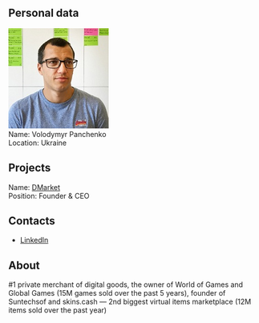 ## Personal data
![volodymyr panchenko photo](photo/volodymyr_panchenko.jpg)  
Name: Volodymyr Panchenko  
Location: Ukraine
## Projects 
Name: [DMarket](../projects/dmarket.md)  
Position: Founder & CEO
## Contacts
* [LinkedIn](https://www.linkedin.com/in/volodymyr-panchenko-a8b906146/)    
## About
#1 private merchant of digital goods, the owner of World of Games and Global Games (15M games sold over the past 5 years), founder of Suntechsof and skins.cash — 2nd biggest virtual items marketplace (12M items sold over the past year)
